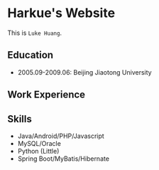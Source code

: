 # Harkue's Website

This is `Luke Huang`.

## Education
 - 2005.09-2009.06: Beijing Jiaotong University

## Work Experience


## Skills
 - Java/Android/PHP/Javascript
 - MySQL/Oracle
 - Python (Little)
 - Spring Boot/MyBatis/Hibernate

